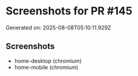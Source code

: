 # Screenshots for PR #145

Generated on: 2025-08-08T05:10:11.929Z

## Screenshots
- home-desktop (chromium)
- home-mobile (chromium)
